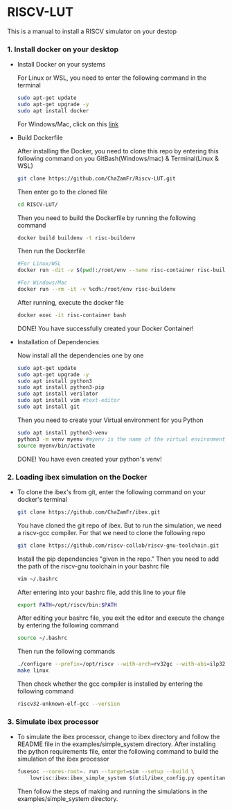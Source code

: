 # RISCV-LUT
This is a manual to install a RISCV simulator on your destop

### 1. Install docker on your desktop

- Install Docker on your systems

  For Linux or WSL, you need to enter the following command in the terminal
  
  ```sh
  sudo apt-get update
  sudo apt-get upgrade -y
  sudo apt install docker
  ```

  For Windows/Mac, click on this [link](https://docs.docker.com/desktop/setup/install/windows-install/)

- Build Dockerfile

  After installing the Docker, you need to clone this repo by entering this following command on you GitBash(Windows/mac) & Terminal(Linux & WSL)

    ```sh
    git clone https://github.com/ChaZamFr/Riscv-LUT.git
    ```

  Then enter go to the cloned file

  ```sh
  cd RISCV-LUT/
  ```

  Then you need to build the Dockerfile by running the following command
  
  ```sh
  docker build buildenv -t risc-buildenv
  ```

  Then run the Dockerfile

  ```sh
  #For Linux/WSL
  docker run -dit -v $(pwd):/root/env --name risc-container risc-buildenv

  #For Windows/Mac
  docker run --rm -it -v %cd%:/root/env risc-buildenv
  ```

  After running, execute the docker file

  ```sh
  docker exec -it risc-container bash
  ```

  DONE! You have successfully created your Docker Container!

-  Installation of Dependencies

    Now install all the dependencies one by one
  
    ```sh
    sudo apt-get update
    sudo apt-get upgrade -y
    sudo apt install python3
    sudo apt install python3-pip
    sudo apt install verilator
    sudo apt install vim #text-editor
    sudo apt install git
    ```

    Then you need to create your Virtual environment for you Python
 
    ```sh
    sudo apt install python3-venv
    python3 -m venv myenv #myenv is the name of the virtual environment, you can chamge the name
    source myenv/bin/activate
    ```

    DONE! You have even created your python's venv!
  


### 2. Loading ibex simulation on the Docker

  - To clone the ibex's from git, enter the following command on your docker's terminal
    
    ```sh
    git clone https://github.com/ChaZamFr/ibex.git
    ```

    You have cloned the git repo of ibex. But to run the simulation, we need a riscv-gcc compiler. For that we need to clone the following repo

    ```sh
    git clone https://github.com/riscv-collab/riscv-gnu-toolchain.git
    ```

    Install the pip dependencies "given in the repo." Then you need to add the path of the riscv-gnu toolchain in your bashrc file

    ```sh
    vim ~/.bashrc
    ```

    After entering into your bashrc file, add this line to your file

    ```sh
    export PATH=/opt/riscv/bin:$PATH
    ```

    After editing your bashrc file, you exit the editor and execute the change by entering the following command

    ```sh
    source ~/.bashrc
    ```

    Then run the following commands

    ```sh
    ./configure --prefix=/opt/riscv --with-arch=rv32gc --with-abi=ilp32d
    make linux 
    ```

    Then check whether the gcc compiler is installed by entering the following command

    ```sh
    riscv32-unknown-elf-gcc --version
    ```

### 3. Simulate ibex processor

- To simulate the ibex processor, change to ibex directory and follow the README file in the examples/simple_system directory. After installing the python requirements file, enter the following command to build the simulation of the ibex processor

  
    ```sh
    fusesoc --cores-root=. run --target=sim --setup --build \
        lowrisc:ibex:ibex_simple_system $(util/ibex_config.py opentitan fusesoc_opts)
    ```


    Then follow the steps of making and running the simulations in the examples/simple_system directory.
  

    
    

    


  
  
  
  
  
  
